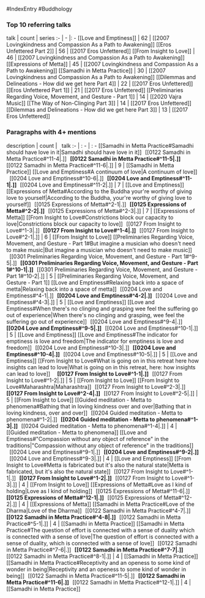 #IndexEntry #Buddhology

### Top 10 referring talks
talk | count | series
:- | - |: -
[[Love and Emptiness]] | 62 | [[2007 Lovingkindness and Compassion As a Path to Awakening]]
[[Eros Unfettered Part 2]] | 56 | [[2017 Eros Unfettered]]
[[From Insight to Love]] | 46 | [[2007 Lovingkindness and Compassion As a Path to Awakening]]
[[Expressions of Metta]] | 45 | [[2007 Lovingkindness and Compassion As a Path to Awakening]]
[[Samadhi in Metta Practice]] | 30 | [[2007 Lovingkindness and Compassion As a Path to Awakening]]
[[Dilemmas and Delineations - How did we get here Part 4]] | 22 | [[2017 Eros Unfettered]]
[[Eros Unfettered Part 1]] | 21 | [[2017 Eros Unfettered]]
[[Preliminaries Regarding Voice, Movement, and Gesture - Part 1]] | 14 | [[2020 Vajra Music]]
[[The Way of Non-Clinging Part 3]] | 14 | [[2017 Eros Unfettered]]
[[Dilemmas and Delineations - How did we get here Part 3]] | 13 | [[2017 Eros Unfettered]]

### Paragraphs with 4+ mentions
description | count | &nbsp;&nbsp;talk
:- | : - | : -
[[Samadhi in Metta Practice#Samadhi should have love in it\|Samadhi should have love in it]] &nbsp;&nbsp;[[0122 Samadhi in Metta Practice#^11-4\|.]] &nbsp; **[[0122 Samadhi in Metta Practice#^11-5\|.]]** &nbsp; [[0122 Samadhi in Metta Practice#^11-6\|.]] | 9 | [[Samadhi in Metta Practice]]
[[Love and Emptiness#A continuum of love\|A continuum of love]] &nbsp;&nbsp;[[0204 Love and Emptiness#^10-6\|.]] &nbsp; **[[0204 Love and Emptiness#^11-1\|.]]** &nbsp; [[0204 Love and Emptiness#^11-2\|.]] | 7 | [[Love and Emptiness]]
[[Expressions of Metta#According to the Buddha your're worthy of giving love to yourself\|According to the Buddha, your're worthy of giving love to yourself]] &nbsp;&nbsp;[[0125 Expressions of Metta#^2-1\|.]] &nbsp; **[[0125 Expressions of Metta#^2-2\|.]]** &nbsp; [[0125 Expressions of Metta#^2-3\|.]] | 7 | [[Expressions of Metta]]
[[From Insight to Love#Constrictions block our capacity to love\|Constrictions block our capacity to love]] &nbsp;&nbsp;[[0127 From Insight to Love#^1-3\|.]] &nbsp; **[[0127 From Insight to Love#^1-4\|.]]** &nbsp; [[0127 From Insight to Love#^2-1\|.]] | 6 | [[From Insight to Love]]
[[Preliminaries Regarding Voice, Movement, and Gesture - Part 1#But imagine a musician who doesn't need to make music\|But imagine a musician who doesn't need to make music]] &nbsp;&nbsp;[[0301 Preliminaries Regarding Voice, Movement, and Gesture - Part 1#^9-5\|.]] &nbsp; **[[0301 Preliminaries Regarding Voice, Movement, and Gesture - Part 1#^10-1\|.]]** &nbsp; [[0301 Preliminaries Regarding Voice, Movement, and Gesture - Part 1#^10-2\|.]] | 5 | [[Preliminaries Regarding Voice, Movement, and Gesture - Part 1]]
[[Love and Emptiness#Relaxing back into a space of metta\|Relaxing back into a space of metta]] &nbsp;&nbsp;[[0204 Love and Emptiness#^4-1\|.]] &nbsp; **[[0204 Love and Emptiness#^4-2\|.]]** &nbsp; [[0204 Love and Emptiness#^4-3\|.]] | 5 | [[Love and Emptiness]]
[[Love and Emptiness#When there's no clinging and grasping wee feel the suffering go out of experience\|When there's no clinging and grasping, wee feel the suffering go out of experience]] &nbsp;&nbsp;[[0204 Love and Emptiness#^9-4\|.]] &nbsp; **[[0204 Love and Emptiness#^9-5\|.]]** &nbsp; [[0204 Love and Emptiness#^10-1\|.]] | 5 | [[Love and Emptiness]]
[[Love and Emptiness#The indicator for emptiness is love and freedom\|The indicator for emptiness is love and freedom]] &nbsp;&nbsp;[[0204 Love and Emptiness#^10-3\|.]] &nbsp; **[[0204 Love and Emptiness#^10-4\|.]]** &nbsp; [[0204 Love and Emptiness#^10-5\|.]] | 5 | [[Love and Emptiness]]
[[From Insight to Love#What is going on in this retreat here how insights can lead to love\|What is going on in this retreat, here: how insights can lead to love]] &nbsp;&nbsp; &nbsp; **[[0127 From Insight to Love#^1-1\|.]]** &nbsp; [[0127 From Insight to Love#^1-2\|.]] | 5 | [[From Insight to Love]]
[[From Insight to Love#Maharashtra\|Maharashtra]] &nbsp;&nbsp;[[0127 From Insight to Love#^2-3\|.]] &nbsp; **[[0127 From Insight to Love#^2-4\|.]]** &nbsp; [[0127 From Insight to Love#^2-5\|.]] | 5 | [[From Insight to Love]]
[[Guided meditation - Metta to phenomena#Bathing that in loving kindness over and over\|Bathing that in loving kindness, over and over]] &nbsp;&nbsp;[[0204 Guided meditation - Metta to phenomena#^1-2\|.]] &nbsp; **[[0204 Guided meditation - Metta to phenomena#^1-3\|.]]** &nbsp; [[0204 Guided meditation - Metta to phenomena#^1-4\|.]] | 4 | [[Guided meditation - Metta to phenomena]]
[[Love and Emptiness#"Compassion without any object of reference" in the traditions\|"Compassion without any object of reference" in the traditions]] &nbsp;&nbsp;[[0204 Love and Emptiness#^9-1\|.]] &nbsp; **[[0204 Love and Emptiness#^9-2\|.]]** &nbsp; [[0204 Love and Emptiness#^9-3\|.]] | 4 | [[Love and Emptiness]]
[[From Insight to Love#Metta is fabricated but it's also the natural state\|Metta is fabricated, but it's also the natural state]] &nbsp;&nbsp;[[0127 From Insight to Love#^1-1\|.]] &nbsp; **[[0127 From Insight to Love#^1-2\|.]]** &nbsp; [[0127 From Insight to Love#^1-3\|.]] | 4 | [[From Insight to Love]]
[[Expressions of Metta#Love as I kind of holding\|Love as I kind of holding]] &nbsp;&nbsp;[[0125 Expressions of Metta#^11-6\|.]] &nbsp; **[[0125 Expressions of Metta#^12-1\|.]]** &nbsp; [[0125 Expressions of Metta#^12-2\|.]] | 4 | [[Expressions of Metta]]
[[Samadhi in Metta Practice#Love of the Dharma\|Love of the Dharma]] &nbsp;&nbsp;[[0122 Samadhi in Metta Practice#^4-7\|.]] &nbsp; **[[0122 Samadhi in Metta Practice#^4-8\|.]]** &nbsp; [[0122 Samadhi in Metta Practice#^5-1\|.]] | 4 | [[Samadhi in Metta Practice]]
[[Samadhi in Metta Practice#The question of effort is connected with a sense of duality which is connected with a sense of love\|The question of effort is connected with a sense of duality, which is connected with a sense of love]] &nbsp;&nbsp;[[0122 Samadhi in Metta Practice#^7-6\|.]] &nbsp; **[[0122 Samadhi in Metta Practice#^7-7\|.]]** &nbsp; [[0122 Samadhi in Metta Practice#^8-1\|.]] | 4 | [[Samadhi in Metta Practice]]
[[Samadhi in Metta Practice#Receptivity and an openess to some kind of wonder in being\|Receptivity and an openess to some kind of wonder in being]] &nbsp;&nbsp;[[0122 Samadhi in Metta Practice#^11-5\|.]] &nbsp; **[[0122 Samadhi in Metta Practice#^11-6\|.]]** &nbsp; [[0122 Samadhi in Metta Practice#^12-1\|.]] | 4 | [[Samadhi in Metta Practice]]

